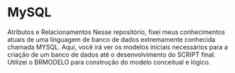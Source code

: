 # MySQL

Atributos e Relacionamentos 
Nesse repositório, fixei meus conhecimentos atuais de uma linguagem de banco de dados extremamente conhecida chamada MYSQL. Aqui, você irá ver os modelos iniciais necessários para a criação de um banco de dados até o desenvolvimento do SCRIPT final. 
Utilizei o BRMODELO para construção do modelo conceitual e lógico.
